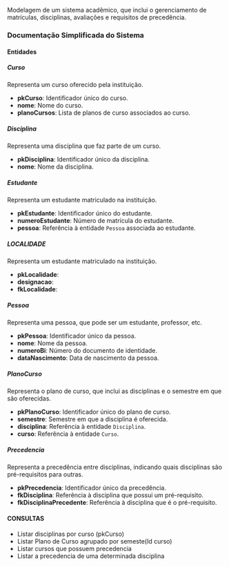 Modelagem de um sistema acadêmico, que inclui o gerenciamento de matrículas,
disciplinas, avaliações e requisitos de
precedência.

### Documentação Simplificada do Sistema

#### Entidades

##### Curso

Representa um curso oferecido pela instituição.

- **pkCurso**: Identificador único do curso.
- **nome**: Nome do curso.
- **planoCursos**: Lista de planos de curso associados ao curso.

##### Disciplina

Representa uma disciplina que faz parte de um curso.

- **pkDisciplina**: Identificador único da disciplina.
- **nome**: Nome da disciplina.

##### Estudante

Representa um estudante matriculado na instituição.

- **pkEstudante**: Identificador único do estudante.
- **numeroEstudante**: Número de matrícula do estudante.
- **pessoa**: Referência à entidade `Pessoa` associada ao estudante.

##### LOCALIDADE

Representa um estudante matriculado na instituição.

- **pkLocalidade**:
- **designacao**:
- **fkLocalidade**:

##### Pessoa

Representa uma pessoa, que pode ser um estudante, professor, etc.

- **pkPessoa**: Identificador único da pessoa.
- **nome**: Nome da pessoa.
- **numeroBi**: Número do documento de identidade.
- **dataNascimento**: Data de nascimento da pessoa.

##### PlanoCurso

Representa o plano de curso, que inclui as disciplinas e o semestre em que são oferecidas.

- **pkPlanoCurso**: Identificador único do plano de curso.
- **semestre**: Semestre em que a disciplina é oferecida.
- **disciplina**: Referência à entidade `Disciplina`.
- **curso**: Referência à entidade `Curso`.

##### Precedencia

Representa a precedência entre disciplinas, indicando quais disciplinas são pré-requisitos para outras.

- **pkPrecedencia**: Identificador único da precedência.
- **fkDisciplina**: Referência à disciplina que possui um pré-requisito.
- **fkDisciplinaPrecedente**: Referência à disciplina que é o pré-requisito.

#### CONSULTAS

- Listar disciplinas por curso (pkCurso)
- Listar Plano de Curso agrupado por semeste(Id curso)
- Listar cursos que possuem precedencia
- Listar a precedencia de uma determinada disciplina